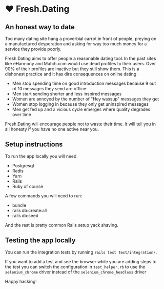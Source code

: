 # ❤️ Fresh.Dating

## An honest way to date

Too many dating site hang a proverbial carrot in front of people, preying on a manufactured desperation and asking for
way too much money for a service they provide poorly.

Fresh.Dating aims to offer people a reasonable dating tool.  In the past sites like eHarmony and Match.com would use
dead profiles to their users.  Over 90% of their profiles are inactive but they still show them.  This is a dishonest
practice and it has dire consequences on online dating:

* Men stop spending time on good introduction messages because 9 out of 10 messages they send are offline
* Men start sending shorter and less inspired messages
* Women are annoyed by the number of "Hey wassup" messages they get
* Women stop logging in because they only get uninspired messages
* Men get fed up and a vicious cycle emerges where quality degrades over time

Fresh.Dating will encourage people not to waste their time.  It will tell you in all honesty if you have no one active
near you.

## Setup instructions

To run the app locally you will need:

* Postgresql
* Redis
* Yarn
* Rails
* Ruby of course

A few commands you will need to run:

* bundle
* rails db:create:all
* rails db:seed

And the rest is pretty common Rails setup yack shaving.

## Testing the app locally

You can run the integration tests by running `rails test test/integration/`.

If you want to add a test and see the browser while you are adding steps to the
test you can switch the configuration in `test_helper.rb` to use
the `selenium_chrome` driver instead of the `selenium_chrome_headless` driver

Happy hacking!
